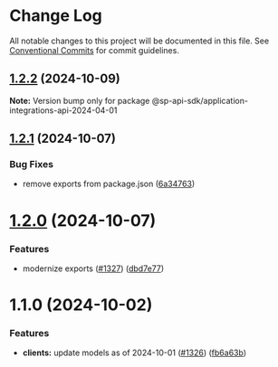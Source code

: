 # Change Log

All notable changes to this project will be documented in this file.
See [Conventional Commits](https://conventionalcommits.org) for commit guidelines.

## [1.2.2](https://github.com/bizon/selling-partner-api-sdk/compare/@sp-api-sdk/application-integrations-api-2024-04-01@1.2.1...@sp-api-sdk/application-integrations-api-2024-04-01@1.2.2) (2024-10-09)

**Note:** Version bump only for package @sp-api-sdk/application-integrations-api-2024-04-01

## [1.2.1](https://github.com/bizon/selling-partner-api-sdk/compare/@sp-api-sdk/application-integrations-api-2024-04-01@1.2.0...@sp-api-sdk/application-integrations-api-2024-04-01@1.2.1) (2024-10-07)

### Bug Fixes

* remove exports from package.json ([6a34763](https://github.com/bizon/selling-partner-api-sdk/commit/6a347634f8089f511a393ad481a93796431e8947))

# [1.2.0](https://github.com/bizon/selling-partner-api-sdk/compare/@sp-api-sdk/application-integrations-api-2024-04-01@1.1.0...@sp-api-sdk/application-integrations-api-2024-04-01@1.2.0) (2024-10-07)

### Features

* modernize exports ([#1327](https://github.com/bizon/selling-partner-api-sdk/issues/1327)) ([dbd7e77](https://github.com/bizon/selling-partner-api-sdk/commit/dbd7e77ebe5d64131a46671df332fdf66f8b0e0c))

# 1.1.0 (2024-10-02)

### Features

* **clients:** update models as of 2024-10-01 ([#1326](https://github.com/bizon/selling-partner-api-sdk/issues/1326)) ([fb6a63b](https://github.com/bizon/selling-partner-api-sdk/commit/fb6a63b13ad97dcf75d7671b628e6936873754d5))
